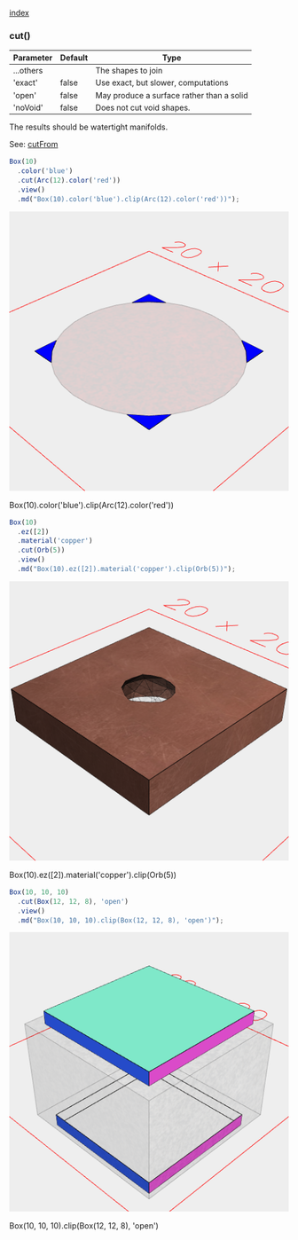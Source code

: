 [index](../../nb/api/index.md)
### cut()
Parameter|Default|Type
---|---|---
...others||The shapes to join
'exact'|false|Use exact, but slower, computations
'open'|false|May produce a surface rather than a solid
'noVoid'|false|Does not cut void shapes.

The results should be watertight manifolds.

See: [cutFrom](../../nb/api/cutFrom.md)

```JavaScript
Box(10)
  .color('blue')
  .cut(Arc(12).color('red'))
  .view()
  .md("Box(10).color('blue').clip(Arc(12).color('red'))");
```

![Image](cut.md.$2.png)

Box(10).color('blue').clip(Arc(12).color('red'))

```JavaScript
Box(10)
  .ez([2])
  .material('copper')
  .cut(Orb(5))
  .view()
  .md("Box(10).ez([2]).material('copper').clip(Orb(5))");
```

![Image](cut.md.$3.png)

Box(10).ez([2]).material('copper').clip(Orb(5))

```JavaScript
Box(10, 10, 10)
  .cut(Box(12, 12, 8), 'open')
  .view()
  .md("Box(10, 10, 10).clip(Box(12, 12, 8), 'open')");
```

![Image](cut.md.$4.png)

Box(10, 10, 10).clip(Box(12, 12, 8), 'open')
